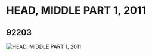 # HEAD, MIDDLE PART 1, 2011
## 92203
![HEAD, MIDDLE PART 1, 2011](https://lc-www-live-s.legocdn.com/media/bricks/5/2/4591595.jpg)